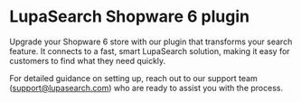# LupaSearch Shopware 6 plugin

Upgrade your Shopware 6 store with our plugin that transforms your search feature. It connects to a fast, smart LupaSearch solution, making it easy for customers to find what they need quickly.

For detailed guidance on setting up, reach out to our support team (support@lupasearch.com) who are ready to assist you with the process.

